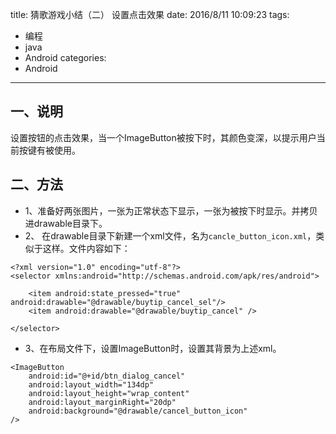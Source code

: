 title: 猜歌游戏小结（二） 设置点击效果
date: 2016/8/11 10:09:23
tags:
- 编程
- java
- Android
categories:
- Android
---

## 一、说明
设置按钮的点击效果，当一个ImageButton被按下时，其颜色变深，以提示用户当前按键有被使用。

<!-- more -->

## 二、方法
- 1、准备好两张图片，一张为正常状态下显示，一张为被按下时显示。并拷贝进drawable目录下。
- 2、 在drawable目录下新建一个xml文件，名为`cancle_button_icon.xml`，类似于这样。文件内容如下：
```
<?xml version="1.0" encoding="utf-8"?>
<selector xmlns:android="http://schemas.android.com/apk/res/android">

    <item android:state_pressed="true" android:drawable="@drawable/buytip_cancel_sel"/>
    <item android:drawable="@drawable/buytip_cancel" />

</selector>
```

- 3、在布局文件下，设置ImageButton时，设置其背景为上述xml。
```
<ImageButton
    android:id="@+id/btn_dialog_cancel"
    android:layout_width="134dp"
    android:layout_height="wrap_content"
    android:layout_marginRight="20dp"
    android:background="@drawable/cancel_button_icon"
/>
```
